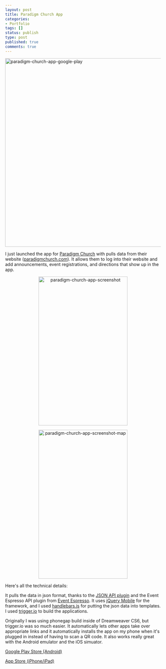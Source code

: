 ```yaml
---
layout: post
title: Paradigm Church App
categories:
- Portfolio
tags: []
status: publish
type: post
published: true
comments: true
---
```


<a href="http://adamwadeharris.com/assets/uploads/2013/03/paradigm-church-app-google-play.png"><img class="aligncenter size-full wp-image-304" alt="paradigm-church-app-google-play" src="http://adamwadeharris.com/assets/uploads/2013/03/paradigm-church-app-google-play.png" width="1145" height="608" /></a>

I just launched the app for <a href="http://paradigmchurch.com/" target="_blank">Paradigm Church</a> with pulls data from their website (<a href="http://paradigmchurch.com">paradigmchurch.com</a>). It allows them to log into their website and add announcements, event registrations, and directions that show up in the app.
<p style="text-align: center;"><a href="http://adamwadeharris.com/assets/uploads/2013/03/paradigm-church-app-screenshot.png"><img class="aligncenter  wp-image-305" alt="paradigm-church-app-screenshot" src="http://adamwadeharris.com/assets/uploads/2013/03/paradigm-church-app-screenshot.png" width="288" height="480" /></a></p>
<p style="text-align: center;"><a href="http://adamwadeharris.com/assets/uploads/2013/03/paradigm-church-app-screenshot-map.png"><img class="aligncenter  wp-image-306" alt="paradigm-church-app-screenshot-map" src="http://adamwadeharris.com/assets/uploads/2013/03/paradigm-church-app-screenshot-map.png" width="288" height="480" /></a></p>
Here's all the technical details:

It pulls the data in json format, thanks to the <a href="http://wordpress.org/extend/plugins/json-api/" target="_blank">JSON API plugin</a> and the Event Espresso API plugin from <a href="http://eventespresso.com/" target="_blank">Event Espresso</a>. It uses <a href="http://jquerymobile.com/" target="_blank">jQuery Mobile</a> for the framework, and I used <a href="http://handlebarsjs.com/" target="_blank">handlebars.js</a> for putting the json data into templates. I used <a href="https://trigger.io/" target="_blank">trigger.io</a> to build the applications.

Originally I was using phonegap build inside of Dreamweaver CS6, but trigger.io was so much easier. It automatically lets other apps take over appropriate links and it automatically installs the app on my phone when it's plugged in instead of having to scan a QR code. It also works really great with the Android emulator and the iOS simuator.

<a href="https://play.google.com/store/apps/details?id=io.trigger.forge4a11a14a7b7c11e2928622000a9f3c85&amp;feature=search_result#?t=W251bGwsMSwyLDEsImlvLnRyaWdnZXIuZm9yZ2U0YTExYTE0YTdiN2MxMWUyOTI4NjIyMDAwYTlmM2M4NSJd" target="_blank">Google Play Store (Android)</a>

<a href="https://itunes.apple.com/us/app/paradigm-church/id615749798">App Store (iPhone/iPad)</a>
